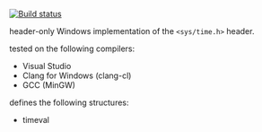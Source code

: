 [![Build status](https://ci.appveyor.com/api/projects/status/v1pltjps1li83cof?svg=true)](https://ci.appveyor.com/project/SSE4/sys-time-h)

header-only Windows implementation of the `<sys/time.h>` header.

tested on the following compilers:
- Visual Studio
- Clang for Windows (clang-cl)
- GCC (MinGW)

defines the following structures:
- timeval
